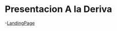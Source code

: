 # Presentacion A la Deriva 


-[LandingPage](https://Patrimonio-a-la-Deriva.github.io/derivatest/Aladeriva)